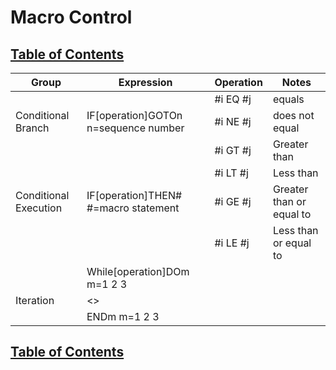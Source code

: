 # Macro Control

## [Table of Contents](https://github.com/ZapCon1/KnowledgeBase.git)

| Group                 | Expression                           | Operation | Notes                    |
| --------------------- | ------------------------------------ | --------- | ------------------------ |
| &nbsp;                | &nbsp;                               | #i EQ #j  | equals                   |
| Conditional Branch    | IF[operation]GOTOn n=sequence number | #i NE #j  | does not equal           |
| &nbsp;                | &nbsp;                               | #i GT #j  | Greater than             |
| &nbsp;                | &nbsp;                               | #i LT #j  | Less than                |
| Conditional Execution | IF[operation]THEN# #=macro statement | #i GE #j  | Greater than or equal to |
| &nbsp;                | &nbsp;                               | #i LE #j  | Less than or equal to    |
| &nbsp;                | While[operation]DOm m=1 2 3          | &nbsp;    | &nbsp;                   |
| Iteration             | <<Iteration Contents>>               | &nbsp;    | &nbsp;                   |
| &nbsp;                | ENDm m=1 2 3                         | &nbsp;    | &nbsp;                   |

## [Table of Contents](https://github.com/ZapCon1/KnowledgeBase.git)

